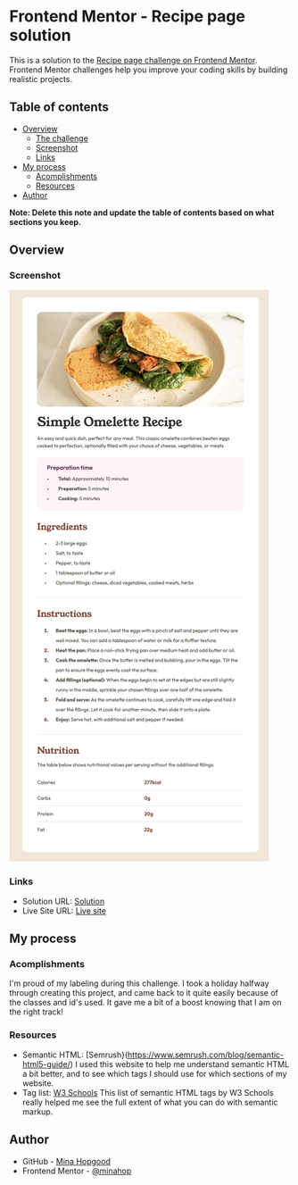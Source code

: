 # Frontend Mentor - Recipe page solution

This is a solution to the [Recipe page challenge on Frontend Mentor](https://www.frontendmentor.io/challenges/recipe-page-KiTsR8QQKm). Frontend Mentor challenges help you improve your coding skills by building realistic projects. 

## Table of contents

- [Overview](#overview)
  - [The challenge](#the-challenge)
  - [Screenshot](#screenshot)
  - [Links](#links)
- [My process](#my-process)
  - [Acomplishments](#acomplishments)
  - [Resources](#resources)
- [Author](#author)

**Note: Delete this note and update the table of contents based on what sections you keep.**

## Overview

### Screenshot

![Completed Project](./images/Screenshot.png)

### Links

- Solution URL: [Solution](https://github.com/minahopgood/FEM-recipe-card)
- Live Site URL: [Live site](https://minahopgood.github.io/FEM-recipe-card/)

## My process

### Acomplishments
I'm proud of my labeling during this challenge. I took a holiday halfway through creating this project, and came back to it quite easily because of the classes and id's used. It gave me a bit of a boost knowing that I am on the right track!

### Resources
- Semantic HTML: [Semrush}(https://www.semrush.com/blog/semantic-html5-guide/) I used this website to help me understand semantic HTML a bit better, and to see which tags I should use for which sections of my website.
- Tag list: [W3 Schools](https://www.w3schools.com/tags/default.asp) This list of semantic HTML tags by W3 Schools really helped me see the full extent of what you can do with semantic markup.

## Author

- GitHub - [Mina Hopgood](https://github.com/minahopgood)
- Frontend Mentor - [@minahop](https://www.frontendmentor.io/profile/minahopgood)

